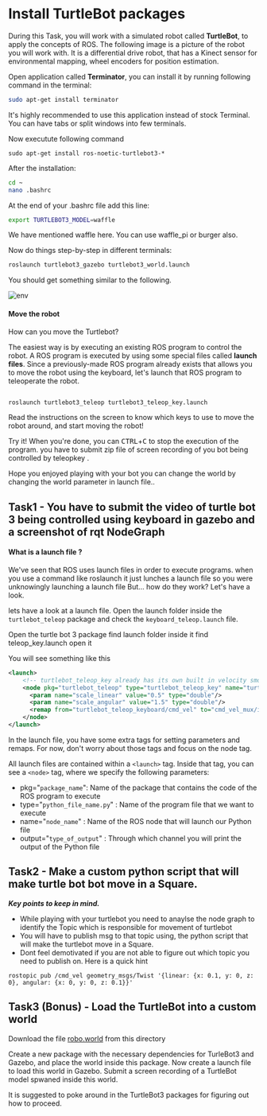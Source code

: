 # Install TurtleBot packages


During this Task, you will work with a simulated robot called **TurtleBot**, to apply the concepts of ROS. The following image is a picture of the robot you will work with. It is a differential drive robot, that has a Kinect sensor for environmental mapping, wheel encoders for position estimation.




Open application called **Terminator**, you can install it by running following command in the terminal:  
```bash
sudo apt-get install terminator
```

It's highly recommended to use this application instead of stock Terminal. You can have tabs or split windows into few terminals. 

 Now executute following command
 
 
`sudo apt-get install ros-noetic-turtlebot3-*`


After the installation:

```bash
cd ~
nano .bashrc
```

At the end of your .bashrc file add this line:

```bash
export TURTLEBOT3_MODEL=waffle
```


We have mentioned waffle here. You can use waffle_pi or burger also.

Now do things step-by-step in different terminals:
```bash
roslaunch turtlebot3_gazebo turtlebot3_world.launch
```







You should get something similar to the following.

![env](https://risc.readthedocs.io/_images/turtlebot-gazebo.png )

#### Move the robot


How can you move the Turtlebot?

The easiest way is by executing an existing ROS program to control the robot. A ROS program is executed by using some special files called **launch files**.
Since a previously-made ROS program already exists that allows you to move the robot using the keyboard, let's launch that ROS program to teleoperate the robot.

```bash

roslaunch turtlebot3_teleop turtlebot3_teleop_key.launch

```


Read the instructions on the screen to know which keys to use to move the robot around, and start moving the robot!


Try it! When you're done, you can <kbd>CTRL</kbd>+<kbd>C</kbd> to stop the execution of the program.
you have to submit zip file of screen recording of you bot being controlled by teleopkey .

Hope you enjoyed playing with your bot you can change the world by changing the world parameter in launch file..

## Task1 - You have to submit the video of turtle bot 3 being controlled using keyboard in gazebo and a screenshot of rqt NodeGraph

#### What is a launch file ?


We've seen that ROS uses launch files in order to execute programs. when you use a command like roslaunch it just lunches a launch file so you were unknowingly launching a launch file  But... how do they work? Let's have a look.

lets  have a look at a launch file. Open the launch folder inside the ``turtlebot_teleop`` package and check the ``keyboard_teleop.launch`` file.

Open the turtle bot 3 package find launch folder inside it find teleop_key.launch open it  


You will see something like this

``` xml
<launch>
    <!-- turtlebot_teleop_key already has its own built in velocity smoother -->
    <node pkg="turtlebot_teleop" type="turtlebot_teleop_key" name="turtlebot_teleop_keyboard"  output="screen">
      <param name="scale_linear" value="0.5" type="double"/>
      <param name="scale_angular" value="1.5" type="double"/>
      <remap from="turtlebot_teleop_keyboard/cmd_vel" to="cmd_vel_mux/input/teleop"/>
    </node>
</launch>
```

In the launch file, you have some extra tags for setting parameters and remaps. For now, don't worry about those tags and focus on the node tag.

All launch files are contained within a ``<launch>`` tag. Inside that tag, you can see a ``<node>`` tag, where we specify the following parameters:

- pkg="``package_name``": Name of the package that contains the code of the ROS program to execute
- type="``python_file_name.py``" : Name of the program file that we want to execute
- name="``node_name``" : Name of the ROS node that will launch our Python file
- output="``type_of_output``" : Through which channel you will print the output of the Python file


## Task2 - Make a custom python script that will make turtle bot bot move in a Square.

***Key points to keep in mind.***

- While playing with your turtlebot you need to anaylse the node graph 
to identify the Topic which is responsible for movement of turtlebot
- You will have to publish msg to that topic using, the python script that will make the turtlebot move in a Square. 
- Dont feel demotivated if you are not able to figure out which topic you need to publish on. Here is a quick hint 
```
rostopic pub /cmd_vel geometry_msgs/Twist '{linear: {x: 0.1, y: 0, z: 0}, angular: {x: 0, y: 0, z: 0.1}}'
```

## Task3 (Bonus) - Load the TurtleBot into a custom world

Download the file [robo.world](https://github.com/Robotics-Club-IIT-BHU/Robotics-Camp-2024/blob/week-1/Robo_Summer_camp_24-Week1/subpart3/robo.world) from this directory

Create a new package with the necessary dependencies for TurleBot3 and Gazebo, and place the world inside this package. Now create a launch file to load this world in Gazebo. Submit a screen recording of a TurtleBot model spwaned inside this world.

It is suggested to poke around in the TurtleBot3 packages for figuring out how to proceed.
